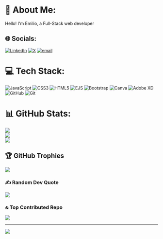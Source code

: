 # 💫 About Me:
Hello! I'm Emilio, a Full-Stack web developer


## 🌐 Socials:
[![LinkedIn](https://img.shields.io/badge/LinkedIn-%230077B5.svg?logo=linkedin&logoColor=white)](https://linkedin.com/in/emile-emmanuel-loungouala-malonga-604923207) [![X](https://img.shields.io/badge/X-black.svg?logo=X&logoColor=white)](https://x.com/LoungoualaEmile) [![email](https://img.shields.io/badge/Email-D14836?logo=gmail&logoColor=white)](mailto:milio.loungouala@gmail.com) 

# 💻 Tech Stack:
![JavaScript](https://img.shields.io/badge/javascript-%23323330.svg?style=for-the-badge&logo=javascript&logoColor=%23F7DF1E) ![CSS3](https://img.shields.io/badge/css3-%231572B6.svg?style=for-the-badge&logo=css3&logoColor=white) ![HTML5](https://img.shields.io/badge/html5-%23E34F26.svg?style=for-the-badge&logo=html5&logoColor=white) ![EJS](https://img.shields.io/badge/ejs-%23B4CA65.svg?style=for-the-badge&logo=ejs&logoColor=black) ![Bootstrap](https://img.shields.io/badge/bootstrap-%238511FA.svg?style=for-the-badge&logo=bootstrap&logoColor=white) ![Canva](https://img.shields.io/badge/Canva-%2300C4CC.svg?style=for-the-badge&logo=Canva&logoColor=white) ![Adobe XD](https://img.shields.io/badge/Adobe%20XD-470137?style=for-the-badge&logo=Adobe%20XD&logoColor=#FF61F6) ![GitHub](https://img.shields.io/badge/github-%23121011.svg?style=for-the-badge&logo=github&logoColor=white) ![Git](https://img.shields.io/badge/git-%23F05033.svg?style=for-the-badge&logo=git&logoColor=white)
# 📊 GitHub Stats:
![](https://github-readme-stats.vercel.app/api?username=Milio-Dev&theme=dark&hide_border=false&include_all_commits=true&count_private=false)<br/>
![](https://nirzak-streak-stats.vercel.app/?user=Milio-Dev&theme=dark&hide_border=false)<br/>
![](https://github-readme-stats.vercel.app/api/top-langs/?username=Milio-Dev&theme=dark&hide_border=false&include_all_commits=true&count_private=false&layout=compact)

## 🏆 GitHub Trophies
![](https://github-profile-trophy.vercel.app/?username=Milio-Dev&theme=dracula&no-frame=false&no-bg=false&margin-w=4)

### ✍️ Random Dev Quote
![](https://quotes-github-readme.vercel.app/api?type=horizontal&theme=dark)

### 🔝 Top Contributed Repo
![](https://github-contributor-stats.vercel.app/api?username=Milio-Dev&limit=5&theme=dark&combine_all_yearly_contributions=true)

---
[![](https://visitcount.itsvg.in/api?id=Milio-Dev&icon=0&color=0)](https://visitcount.itsvg.in)

<!-- Proudly created with GPRM ( https://gprm.itsvg.in ) -->
